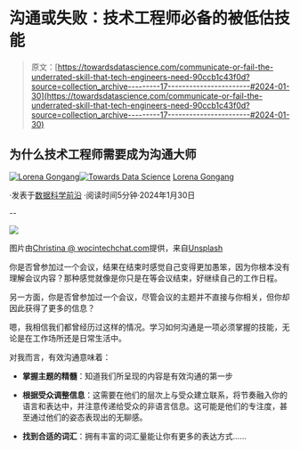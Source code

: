 # 沟通或失败：技术工程师必备的被低估技能

> 原文：[https://towardsdatascience.com/communicate-or-fail-the-underrated-skill-that-tech-engineers-need-90ccb1c43f0d?source=collection_archive---------17-----------------------#2024-01-30](https://towardsdatascience.com/communicate-or-fail-the-underrated-skill-that-tech-engineers-need-90ccb1c43f0d?source=collection_archive---------17-----------------------#2024-01-30)

## 为什么技术工程师需要成为沟通大师

[](https://medium.com/@lorenagongang?source=post_page---byline--90ccb1c43f0d--------------------------------)[![Lorena Gongang](../Images/18d8fd3275bd258e5572ffa9ce1805c0.png)](https://medium.com/@lorenagongang?source=post_page---byline--90ccb1c43f0d--------------------------------)[](https://towardsdatascience.com/?source=post_page---byline--90ccb1c43f0d--------------------------------)[![Towards Data Science](../Images/a6ff2676ffcc0c7aad8aaf1d79379785.png)](https://towardsdatascience.com/?source=post_page---byline--90ccb1c43f0d--------------------------------) [Lorena Gongang](https://medium.com/@lorenagongang?source=post_page---byline--90ccb1c43f0d--------------------------------)

·发表于[数据科学前沿](https://towardsdatascience.com/?source=post_page---byline--90ccb1c43f0d--------------------------------) ·阅读时间5分钟·2024年1月30日

--

![](../Images/e10eba476f58258e90c48a0d05d2794d.png)

图片由[Christina @ wocintechchat.com](https://unsplash.com/fr/@wocintechchat?utm_content=creditCopyText&utm_medium=referral&utm_source=unsplash)提供，来自[Unsplash](https://unsplash.com/fr/photos/personnes-sur-la-table-de-conference-regardant-une-femme-qui-parle-Q80LYxv_Tbs?utm_content=creditCopyText&utm_medium=referral&utm_source=unsplash)

你是否曾参加过一个会议，结果在结束时感觉自己变得更加愚笨，因为你根本没有理解会议内容？那种感觉就像是你只是在等会议结束，好继续自己的工作日程。

另一方面，你是否曾参加过一个会议，尽管会议的主题并不直接与你相关，但你却因此获得了更多的信息？

嗯，我相信我们都曾经历过这样的情况。学习如何沟通是一项必须掌握的技能，无论是在工作场所还是日常生活中。

对我而言，有效沟通意味着：

+   **掌握主题的精髓**：知道我们所呈现的内容是有效沟通的第一步

+   **根据受众调整信息**：这需要在他们的层次上与受众建立联系，将节奏融入你的语言和表达中，并注意传递给受众的非语言信息。这可能是他们的专注度，甚至通过他们的姿态表现出的无聊感。

+   **找到合适的词汇**：拥有丰富的词汇量能让你有更多的表达方式……
